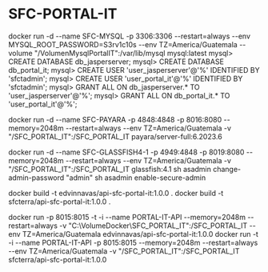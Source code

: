 # SFC-PORTAL-IT

docker run -d --name SFC-MYSQL -p 3306:3306 --restart=always --env MYSQL_ROOT_PASSWORD=S3rv1c10s --env TZ=America/Guatemala --volume "/VolumenMysqlPortalIT":/var/lib/mysql mysql:latest
	mysql> CREATE DATABASE db_jasperserver;
	mysql> CREATE DATABASE db_portal_it;
	mysql> CREATE USER 'user_jasperserver'@'%' IDENTIFIED BY 'sfctadmin';
	mysql> CREATE USER 'user_portal_it'@'%' IDENTIFIED BY 'sfctadmin';
	mysql> GRANT ALL ON db_jasperserver.* TO 'user_jasperserver'@'%';
	mysql> GRANT ALL ON db_portal_it.* TO 'user_portal_it'@'%';

docker run -d --name SFC-PAYARA -p 4848:4848 -p 8016:8080 --memory=2048m --restart=always --env TZ=America/Guatemala -v "/SFC_PORTAL_IT":/SFC_PORTAL_IT payara/server-full:6.2023.6

docker run -d --name SFC-GLASSFISH4-1 -p 4949:4848 -p 8019:8080 --memory=2048m --restart=always --env TZ=America/Guatemala -v "/SFC_PORTAL_IT":/SFC_PORTAL_IT glassfish:4.1
	sh asadmin change-admin-password "admin"
	sh asadmin enable-secure-admin

docker build -t edvinnavas/api-sfc-portal-it:1.0.0 .
docker build -t sfcterra/api-sfc-portal-it:1.0.0 .

docker run -p 8015:8015 -t -i --name PORTAL-IT-API --memory=2048m --restart=always -v "C:\VolumeDocker\SFC_PORTAL_IT":/SFC_PORTAL_IT --env TZ=America/Guatemala edvinnavas/api-sfc-portal-it:1.0.0
docker run -t -i --name PORTAL-IT-API -p 8015:8015 --memory=2048m --restart=always --env TZ=America/Guatemala -v "/SFC_PORTAL_IT":/SFC_PORTAL_IT sfcterra/api-sfc-portal-it:1.0.0